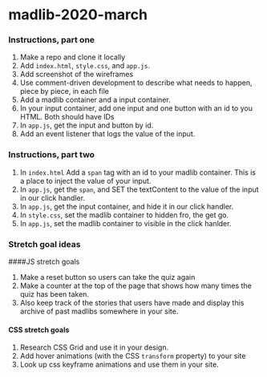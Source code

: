 # madlib-2020-march

### Instructions, part one
1) Make a repo and clone it locally
1) Add `index.html`, `style.css`, and `app.js`.
1) Add screenshot of the wireframes
1) Use comment-driven development to describe what needs to happen, piece by piece, in each file
1) Add a madlib container and a input container.
1) In your input container, add one input and one button with an id to you HTML. Both should have IDs
1) In `app.js`, get the input and button by id.
1) Add an event listener that logs the value of the input.

### Instructions, part two
1) In `index.html` Add a `span` tag with an id to your madlib container. This is a place to inject the value of your input.
1) In `app.js`, get the `span`, and SET the textContent to the value of the input in our click handler.
1) In `app.js`, get the input container, and hide it in our click handler.
1) In `style.css`, set the madlib container to hidden fro, the get go.
1) In `app.js`, set the madlib container to visible in the click hanlder.

### Stretch goal ideas
####JS stretch goals
1) Make a reset button so users can take the quiz again
1) Make a counter at the top of the page that shows how many times the quiz has been taken.
1) Also keep track of the stories that users have made and display this archive of past madlibs somewhere in your site.

#### CSS stretch goals
1) Research CSS Grid and use it in your design.
1) Add hover animations (with the CSS `transform` property) to your site
1) Look up css keyframe animations and use them in your site.
